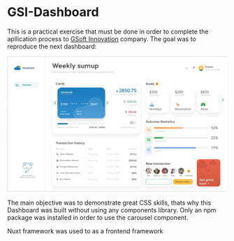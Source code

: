 # GSI-Dashboard

This is a practical exercise that must be done in order to complete the apllication process to [GSoft Innovation](https://www.gsoftinnovation.com/) company. The goal was to reproduce the next dashboard:

![goal](goal.jpg)

The main objective was to demonstrate great CSS skills, thats why this Dashboard was built without using any components library. Only an npm package was installed in order to use the carousel component.

Nuxt framework was used to as a frontend framework 